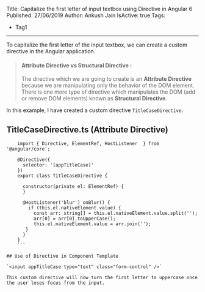 Title: Capitalize the first letter of input textbox using Directive in Angular 6
Published: 27/06/2019
Author: Ankush Jain
IsActive: true
Tags:
  - Tag1
---
To capitalize the first letter of the input textbox, we can create a custom directive in the Angular application. 

> #### **Attribute Directive vs Structural Directive** :
> 
> The directive which we are going to create is an **Attribute Directive** because we are manipulating only the behavior of the DOM element. There is one more type of directive which manipulates the DOM (add or remove DOM elements) known as **Structural Directive**.

In this example, I have created a custom directive `TitleCaseDirective`.

## TitleCaseDirective.ts (Attribute Directive)

```
    import { Directive, ElementRef, HostListener  } from '@angular/core';

    @Directive({
      selector: '[appTitleCase]'
    })
    export class TitleCaseDirective {

      constructor(private el: ElementRef) {
      }

      @HostListener('blur') onBlur() {
        if (this.el.nativeElement.value) {
          const arr: string[] = this.el.nativeElement.value.split('');
          arr[0] = arr[0].toUpperCase();
          this.el.nativeElement.value = arr.join('');
       }
      }
    }
    ```

## Use of Directive in Component Template

`<input appTitleCase type="text" class="form-control" />`

This custom directive will now turn the first letter to uppercase once the user loses focus from the input.

                